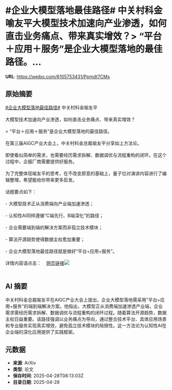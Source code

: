 # #企业大模型落地最佳路径# 中关村科金喻友平大模型技术加速向产业渗透，如何直击业务痛点、带来真实增效？> “平台＋应用＋服务”是企业大模型落地的最佳路径。...

**URL**: https://weibo.com/6105753431/Ppmdt7CMs

## 原始摘要

<a href="https://m.weibo.cn/search?containerid=231522type%3D1%26t%3D10%26q%3D%23%E4%BC%81%E4%B8%9A%E5%A4%A7%E6%A8%A1%E5%9E%8B%E8%90%BD%E5%9C%B0%E6%9C%80%E4%BD%B3%E8%B7%AF%E5%BE%84%23&amp;extparam=%23%E4%BC%81%E4%B8%9A%E5%A4%A7%E6%A8%A1%E5%9E%8B%E8%90%BD%E5%9C%B0%E6%9C%80%E4%BD%B3%E8%B7%AF%E5%BE%84%23" data-hide=""><span class="surl-text">#企业大模型落地最佳路径#</span></a> 中关村科金喻友平<br><br>大模型技术加速向产业渗透，如何直击业务痛点、带来真实增效？<br><br>&gt; “平台＋应用＋服务”是企业大模型落地的最佳路径。<br><br>在第三届AIGC产业大会上，中关村科金总裁喻友平分享如上方法论。<br><br>即使看似简单的需求，也需要经历需求拆解、数据调优与流程重构的闭环。在这个过程中，企服厂商需要提供好服务。<br><br>为了完整体现喻友平的思考，在不改变原意的基础上，量子位对演讲内容进行了编辑整理，希望能给你带来更多启发。<br><br>话题要点如下：<br><br>- 大模型技术正从消费端向产业端加速渗透；<br><br>- 认知性AI同样遵循“C端先行、B端深化”的路径；<br><br>- 企业需要端到端的解决方案而非孤立技术模块；<br><br>- 算法开源趋势使得数据主权愈加重要；<br><br>- 企业大模型落地最佳路径就是做好“平台+应用+服务”。<br><br>详情内容请点击：<a href="https://weibo.cn/sinaurl?u=https%3A%2F%2Fmp.weixin.qq.com%2Fs%2FVomPd1csuhRgA4S9EXKvJw" data-hide=""><span class="url-icon"><img style="width: 1rem;height: 1rem" src="https://h5.sinaimg.cn/upload/2015/09/25/3/timeline_card_small_web_default.png" referrerpolicy="no-referrer"></span><span class="surl-text">网页链接</span></a><img style="" src="https://tvax3.sinaimg.cn/large/006Fd7o3gy1i0wl03kmqrj30np0zk4as.jpg" referrerpolicy="no-referrer"><br><br>

## AI 摘要

中关村科金总裁喻友平在AIGC产业大会上提出，企业大模型落地需采用"平台+应用+服务"的端到端解决方案。他指出，大模型正从消费端加速渗透产业端，企业需求需经历需求拆解、数据调优与流程重构的闭环过程。随着算法开源趋势，数据主权日益重要。该路径强调以业务痛点为导向，通过整合技术平台、具体应用场景和专业服务实现真实增效，避免孤立技术模块的局限性。这一方法论为认知性AI在企业端的深化应用提供了实践框架。

## 元数据

- **来源**: ArXiv
- **类型**: 论文
- **保存时间**: 2025-04-28T08:13:03Z
- **目录日期**: 2025-04-28
